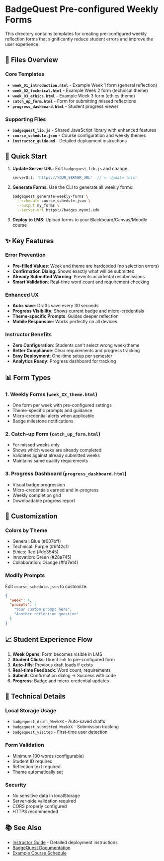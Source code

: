 # BadgeQuest Pre-configured Weekly Forms

This directory contains templates for creating pre-configured weekly reflection forms that significantly reduce student errors and improve the user experience.

## 📁 Files Overview

### Core Templates
- **`week_01_introduction.html`** - Example Week 1 form (general reflection)
- **`week_02_technical.html`** - Example Week 2 form (technical theme)
- **`week_03_ethics.html`** - Example Week 3 form (ethics theme)
- **`catch_up_form.html`** - Form for submitting missed reflections
- **`progress_dashboard.html`** - Student progress viewer

### Supporting Files
- **`badgequest_lib.js`** - Shared JavaScript library with enhanced features
- **`course_schedule.json`** - Course configuration and weekly themes
- **`instructor_guide.md`** - Detailed deployment instructions

## 🚀 Quick Start

1. **Update Server URL**: Edit `badgequest_lib.js` and change:
   ```javascript
   serverUrl: 'https://YOUR_SERVER_URL'  // <- Update this!
   ```

2. **Generate Forms**: Use the CLI to generate all weekly forms:
   ```bash
   badgequest generate-weekly-forms \
     --schedule course_schedule.json \
     --output my_forms \
     --server-url https://badges.myuni.edu
   ```

3. **Deploy to LMS**: Upload forms to your Blackboard/Canvas/Moodle course

## ✨ Key Features

### Error Prevention
- **Pre-filled Values**: Week and theme are hardcoded (no selection errors)
- **Confirmation Dialog**: Shows exactly what will be submitted
- **Already Submitted Warning**: Prevents accidental resubmissions
- **Smart Validation**: Real-time word count and requirement checking

### Enhanced UX
- **Auto-save**: Drafts save every 30 seconds
- **Progress Visibility**: Shows current badge and micro-credentials
- **Theme-specific Prompts**: Guides deeper reflection
- **Mobile Responsive**: Works perfectly on all devices

### Instructor Benefits
- **Zero Configuration**: Students can't select wrong week/theme
- **Better Compliance**: Clear requirements and progress tracking
- **Easy Deployment**: One-time setup per semester
- **Analytics Ready**: Progress dashboard for tracking

## 📊 Form Types

### 1. Weekly Forms (`week_XX_theme.html`)
- One form per week with pre-configured settings
- Theme-specific prompts and guidance
- Micro-credential alerts when applicable
- Badge milestone notifications

### 2. Catch-up Form (`catch_up_form.html`)
- For missed weeks only
- Shows which weeks are already completed
- Validates against already submitted weeks
- Maintains same quality requirements

### 3. Progress Dashboard (`progress_dashboard.html`)
- Visual badge progression
- Micro-credentials earned and in-progress
- Weekly completion grid
- Downloadable progress report

## 🎨 Customization

### Colors by Theme
- General: Blue (#007bff)
- Technical: Purple (#6f42c1)
- Ethics: Red (#dc3545)
- Innovation: Green (#28a745)
- Collaboration: Orange (#fd7e14)

### Modify Prompts
Edit `course_schedule.json` to customize:
```json
{
  "week": 4,
  "prompts": [
    "Your custom prompt here",
    "Another reflection question"
  ]
}
```

## 📈 Student Experience Flow

1. **Week Opens**: Form becomes visible in LMS
2. **Student Clicks**: Direct link to pre-configured form
3. **Auto-fills**: Previous draft loads if exists
4. **Real-time Feedback**: Word count, requirements
5. **Submit**: Confirmation dialog → Success with code
6. **Progress**: Badge and micro-credential updates

## 🔧 Technical Details

### Local Storage Usage
- `badgequest_draft_WeekXX` - Auto-saved drafts
- `badgequest_submitted_WeekXX` - Submission tracking
- `badgequest_visited` - First-time user detection

### Form Validation
- Minimum 100 words (configurable)
- Student ID required
- Reflection text required
- Theme automatically set

### Security
- No sensitive data in localStorage
- Server-side validation required
- CORS properly configured
- HTTPS recommended

## 📚 See Also
- [Instructor Guide](instructor_guide.md) - Detailed deployment instructions
- [BadgeQuest Documentation](https://github.com/yourusername/badgequest)
- [Example Course Schedule](course_schedule.json)